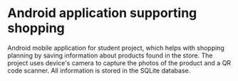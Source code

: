 # Android application supporting shopping

Android mobile application for student project, which helps with
shopping planning by saving information about products found in the
store. The project uses device's camera to capture the photos of the
product and a QR code scanner. All information is stored in the
SQLite database.
